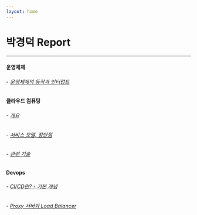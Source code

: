 ```yaml
---
layout: home
---
```


# 박경덕 Report
---
#### 운영체제
###### - [운영체제의 동작과 인터럽트](./os_interrupt.md)

#### 클라우드 컴퓨팅
###### - [개요](./cloud_computing_1.md)
###### - [서비스 모델, 장단점](./cloud_computing_2.md)
###### - [관련 기술](./cloud_computing_3.md)

#### Devops
###### - [CI/CD란? - 기본 개념](./cicd_1.md)
###### - [Proxy 서버와 Load Balancer](./proxy_loadbalancer_1.md.md)
